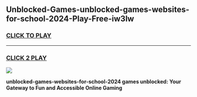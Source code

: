 
## Unblocked-Games-unblocked-games-websites-for-school-2024-Play-Free-iw3lw
<h3>
<a href="https://premium76.site?title=unblocked-games-websites-for-school-2024&ref=20A">CLICK TO PLAY</a></h3>
<hr>

<h3>
<a href="https://premium76.site?title=unblocked-games-websites-for-school-2024&ref=20A">CLICK 2 PLAY</a>
  
</h3>

<a href="https://premium76.site?title=unblocked-games-websites-for-school-2024&ref=20A"><img src="https://clearcache.store/games.png"></a>


**unblocked-games-websites-for-school-2024 games unblocked: Your Gateway to Fun and Accessible Online Gaming**
